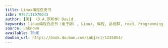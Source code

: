 ```yaml
---
title: Linux编程白皮书
isbn: 9787111078043
author: [美] （D.A.罗斯林）David
keywords: linux编程白皮书（电子版）, Linux, 编程, 岳冠群, read, Programming
source: unknown
available: TRUE
douban_url: https://book.douban.com/subject/1236854/
---
```

